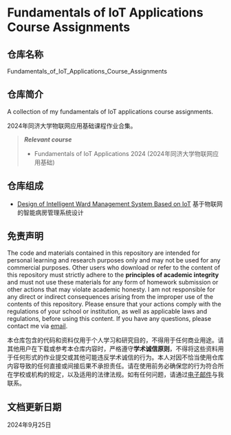 # Fundamentals of IoT Applications Course Assignments

## 仓库名称

Fundamentals_of_IoT_Applications_Course_Assignments

## 仓库简介

A collection of my fundamentals of IoT applications course assignments.

2024年同济大学物联网应用基础课程作业合集。

> ***Relevant course***
> * Fundamentals of IoT Applications 2024 (2024年同济大学物联网应用基础)

## 仓库组成

* [Design of Intelligent Ward Management System Based on IoT](Design_of_Intelligent_Ward_Management_System_Based_on_IoT)
基于物联网的智能病房管理系统设计

## 免责声明

The code and materials contained in this repository are intended for personal learning and research purposes only and may not be used for any commercial purposes. Other users who download or refer to the content of this repository must strictly adhere to the **principles of academic integrity** and must not use these materials for any form of homework submission or other actions that may violate academic honesty. I am not responsible for any direct or indirect consequences arising from the improper use of the contents of this repository. Please ensure that your actions comply with the regulations of your school or institution, as well as applicable laws and regulations, before using this content. If you have any questions, please contact me via [email](mailto:minmuslin@outlook.com).

本仓库包含的代码和资料仅用于个人学习和研究目的，不得用于任何商业用途。请其他用户在下载或参考本仓库内容时，严格遵守**学术诚信原则**，不得将这些资料用于任何形式的作业提交或其他可能违反学术诚信的行为。本人对因不恰当使用仓库内容导致的任何直接或间接后果不承担责任。请在使用前务必确保您的行为符合所在学校或机构的规定，以及适用的法律法规。如有任何问题，请通过[电子邮件](mailto:minmuslin@outlook.com)与我联系。

## 文档更新日期

2024年9月25日